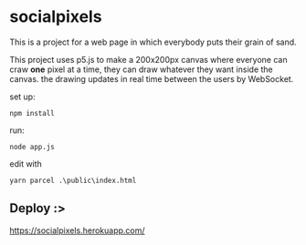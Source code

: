 # socialpixels
This is a project for a web page in which everybody puts their grain of sand.

This project uses p5.js to make a 200x200px canvas where everyone can craw **one** pixel at a time, they can draw whatever they want inside the canvas. the drawing updates in real time between the users by WebSocket.

set up:
```
npm install
```

run:
```
node app.js
```

edit with
```
yarn parcel .\public\index.html
```
## Deploy :>
https://socialpixels.herokuapp.com/
